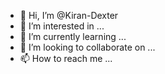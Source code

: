 - 👋 Hi, I’m @Kiran-Dexter
- 👀 I’m interested in ...
- 🌱 I’m currently learning ...
- 💞️ I’m looking to collaborate on ...
- 📫 How to reach me ...

<!---
Kiran-Dexter/Kiran-Dexter is a ✨ special ✨ repository because its `README.md` (this file) appears on your GitHub profile.
You can click the Preview link to take a look at your changes.
--->

